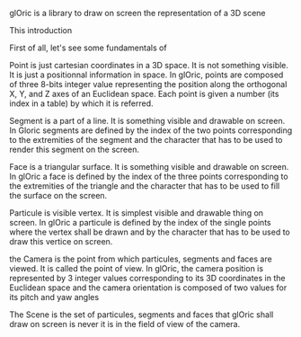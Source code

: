 
glOric is a library to draw on screen the representation of a 3D scene

This introduction

First of all, let's see some fundamentals of 

Point is just cartesian coordinates in a 3D space. It is not something visible. It is just a positionnal information in space.
In glOric, points are composed of three 8-bits integer value representing the position along the orthogonal X, Y, and Z axes  of an Euclidean space.
Each point is given a number (its index in a table) by which it is referred.

Segment is a part of a line. It is something visible and drawable on screen. In Gloric segments are defined by the index of the two points corresponding to the extremities of the segment and the character that has to be used to render this segment on the screen.

Face is a triangular surface. It is something visible and drawable on screen. In glOric a face is defined by the index of the three points corresponding to the extremities of the triangle and the character that has to be used to fill the surface on the screen.

Particule is visible vertex. It is simplest visible and drawable thing on screen. In glOric a particule is defined by the index of the single points where the vertex shall be drawn and by the character that has to be used to draw this vertice on screen.
 
the Camera is the point from which particules, segments and  faces are viewed. It is called the point of view.
In glOric, the camera position is represented by 3 integer values corresponding to its 3D coordinates in the Euclidean space and the camera orientation is composed of two values for its pitch and yaw angles 

The Scene is the set of particules, segments and faces that glOric shall draw on screen is never it is in the field of view of the camera.

